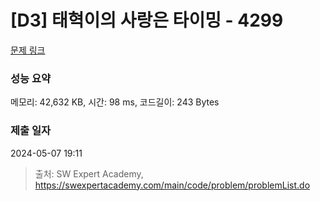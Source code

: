 # [D3] 태혁이의 사랑은 타이밍 - 4299 

[문제 링크](https://swexpertacademy.com/main/code/problem/problemDetail.do?contestProbId=AWLv6mx6htoDFAVV) 

### 성능 요약

메모리: 42,632 KB, 시간: 98 ms, 코드길이: 243 Bytes

### 제출 일자

2024-05-07 19:11



> 출처: SW Expert Academy, https://swexpertacademy.com/main/code/problem/problemList.do